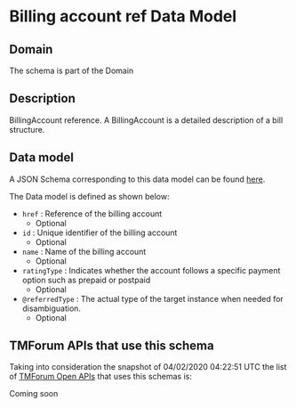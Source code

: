 # Billing account ref Data Model

## Domain

The  schema is part of the  Domain

## Description

BillingAccount reference. A BillingAccount is a detailed description of a bill structure.

## Data model

A JSON Schema corresponding to this data model can be found
[here](https://github.com/tmforum-rand/schemas/blob/candidates/Customer/BillingAccountRef.schema.json).

The Data model is defined as shown below:
- `href` : Reference of the billing account
  - Optional
- `id` : Unique identifier of the billing account
  - Optional
- `name` : Name of the billing account
  - Optional
- `ratingType` : Indicates whether the account follows a specific payment option such as prepaid or postpaid
  - Optional
- `@referredType` : The actual type of the target instance when needed for disambiguation.
  - Optional




## TMForum APIs that use this schema

Taking into consideration the snapshot of 04/02/2020 04:22:51 UTC the list of [TMForum Open APIs](https://www.tmforum.org/open-apis/) that uses this schemas is:

Coming soon